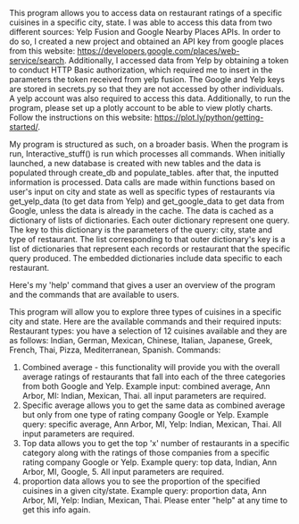 This program allows you to access data on restaurant ratings of a specific cuisines in a specific city, state. I was able to access this data from two different sources: Yelp Fusion and Google Nearby Places APIs.
In order to do so, I created a new project and obtained an API key from google places from this website: https://developers.google.com/places/web-service/search. Additionally, I accessed data from Yelp by obtaining a token to conduct HTTP Basic authorization, which required me to insert in the parameters the token received from yelp fusion. The Google and Yelp keys are stored in secrets.py so that they are not accessed by other individuals. A yelp account was also required to access this data. Additionally, to run the program, please set up a plotly account to be able to view plotly charts. Follow the instructions on this website: https://plot.ly/python/getting-started/.

My program is structured as such, on a broader basis. When the program is run, Interactive_stuff() is run which processes all commands. When initially launched, a new database is created with new tables and the data is populated through create_db and populate_tables. after that, the inputted information is processed. Data calls are made within functions based on user's input on city and state as well as specific types of restaurants via get_yelp_data (to get data from Yelp) and get_google_data to get data from Google, unless the data is already in the cache. The data is cached as a dictionary of lists of dictionaries. Each outer dictionary represent one query. The key to this dictionary is the parameters of the query: city, state and type of restaurant. The list corresponding to that outer dictionary's key is a list of dictionaries that represent each records or restaurant that the specific query produced. The embedded dictionaries include data specific to each restaurant.    

Here's my 'help' command that gives a user an overview of the program and the commands that are available to users.

This program will allow you to explore three types of cuisines in a specific city and state. Here are the available commands and their required inputs:
Restaurant types: you have a selection of 12 cuisines available and they are as follows: Indian, German, Mexican, Chinese, Italian, Japanese, Greek, French, Thai, Pizza, Mediterranean, Spanish.
Commands:
 1) Combined average - this functionality will provide you with the overall average ratings of restaurants that fall into each of the three categories from both Google and Yelp. Example input: combined average, Ann Arbor, MI: Indian, Mexican, Thai. all input parameters are required.
2) Specific average allows you to get the same data as combined average but only from one type of rating company Google or Yelp. Example query: specific average, Ann Arbor, MI, Yelp: Indian, Mexican, Thai. All input parameters are required.
3) Top data allows you to get the top 'x' number of  restaurants in a specific category along with the ratings of those companies from a specific rating company Google or Yelp. Example query: top data, Indian, Ann Arbor, MI, Google, 5. All input parameters are required.
4) proportion data allows you to see the proportion of the specified cuisines in a given city/state. Example query: proportion data, Ann Arbor, MI, Yelp: Indian, Mexican, Thai.
Please enter "help" at any time to get this info again.
